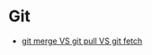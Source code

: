 # Git

- [git merge VS git pull VS git fetch](https://github.com/glaphire/interview_questions_and_answers/blob/main/src/git/answers/git_merge_vs_git_pull_vs_git_fetch.md)
